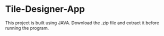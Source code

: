# Tile-Designer-App
This project is built using JAVA.
Download the .zip file and extract it before running the program.
